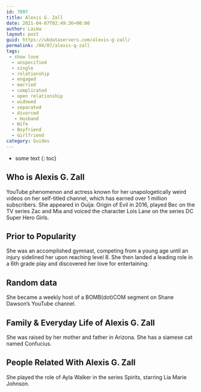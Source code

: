 ```yaml
---
id: 7097
title: Alexis G. Zall
date: 2021-04-07T02:49:36+00:00
author: Laima
layout: post
guid: https://ukdataservers.com/alexis-g-zall/
permalink: /04/07/alexis-g-zall
tags:
 - show love
  - unspecified
  - single
  - relationship
  - engaged
  - married
  - complicated
  - open relationship
  - widowed
  - separated
  - divorced
   - Husband
  - Wife
  - Boyfriend
  - Girlfriend
category: Guides
---
```


* some text
{: toc}


## Who is Alexis G. Zall
                  
                  
                  
YouTube phenomenon and actress known for her unapologetically weird videos on her self-titled channel, which has earned over 1 million subscribers. She appeared in Ouija: Origin of Evil in 2016, played Bec on the TV series Zac and Mia and voiced the character Lois Lane on the series DC Super Hero Girls. 
                  
              
            
              
            
                
                
                
## Prior to Popularity
                  
                  
                  
She was an accomplished gymnast, competing from a young age until an injury sidelined her upon reaching level 8. She then landed a leading role in a 6th grade play and discovered her love for entertaining.
                  
              
            
              
            
                
                
                
## Random data
                  
                  
                  
She became a weekly host of a BOMB(dot)COM segment on Shane Dawson&#8217;s YouTube channel.
                  
              
            
              
            
                
                
                
## Family & Everyday Life of Alexis G. Zall
                  
                  
                  
She was raised by her mother and father in Arizona. She has a siamese cat named Confucius. 
                  
              
            
              
            
                
                
                
## People Related With Alexis G. Zall
                  
                  
                  
She played the role of Ayla Walker in the series Spirits, starring Lia Marie Johnson.
                  
              
            
              
            
                
              
            
              
              
            
            
              
            
          
          
          